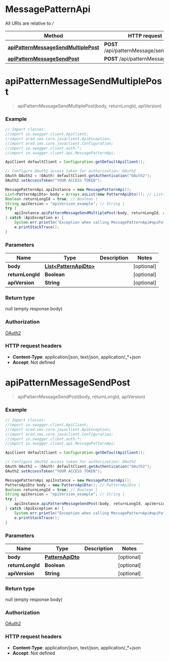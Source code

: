 # MessagePatternApi

All URIs are relative to */*

Method | HTTP request | Description
------------- | ------------- | -------------
[**apiPatternMessageSendMultiplePost**](MessagePatternApi.md#apiPatternMessageSendMultiplePost) | **POST** /api/patternMessage/sendMultiple | 
[**apiPatternMessageSendPost**](MessagePatternApi.md#apiPatternMessageSendPost) | **POST** /api/patternMessage/send | 

<a name="apiPatternMessageSendMultiplePost"></a>
# **apiPatternMessageSendMultiplePost**
> apiPatternMessageSendMultiplePost(body, returnLongId, apiVersion)



### Example
```java
// Import classes:
//import io.swagger.client.ApiClient;
//import arad.sms.core.javaclient.ApiException;
//import arad.sms.core.javaclient.Configuration;
//import io.swagger.client.auth.*;
//import io.swagger.client.api.MessagePatternApi;

ApiClient defaultClient = Configuration.getDefaultApiClient();

// Configure OAuth2 access token for authorization: OAuth2
OAuth OAuth2 = (OAuth) defaultClient.getAuthentication("OAuth2");
OAuth2.setAccessToken("YOUR ACCESS TOKEN");

MessagePatternApi apiInstance = new MessagePatternApi();
List<PatternApiDto> body = Arrays.asList(new PatternApiDto()); // List<PatternApiDto> | 
Boolean returnLongId = true; // Boolean | 
String apiVersion = "apiVersion_example"; // String | 
try {
    apiInstance.apiPatternMessageSendMultiplePost(body, returnLongId, apiVersion);
} catch (ApiException e) {
    System.err.println("Exception when calling MessagePatternApi#apiPatternMessageSendMultiplePost");
    e.printStackTrace();
}
```

### Parameters

Name | Type | Description  | Notes
------------- | ------------- | ------------- | -------------
 **body** | [**List&lt;PatternApiDto&gt;**](PatternApiDto.md)|  | [optional]
 **returnLongId** | **Boolean**|  | [optional]
 **apiVersion** | **String**|  | [optional]

### Return type

null (empty response body)

### Authorization

[OAuth2](../README.md#OAuth2)

### HTTP request headers

 - **Content-Type**: application/json, text/json, application/_*+json
 - **Accept**: Not defined

<a name="apiPatternMessageSendPost"></a>
# **apiPatternMessageSendPost**
> apiPatternMessageSendPost(body, returnLongId, apiVersion)



### Example
```java
// Import classes:
//import io.swagger.client.ApiClient;
//import arad.sms.core.javaclient.ApiException;
//import arad.sms.core.javaclient.Configuration;
//import io.swagger.client.auth.*;
//import io.swagger.client.api.MessagePatternApi;

ApiClient defaultClient = Configuration.getDefaultApiClient();

// Configure OAuth2 access token for authorization: OAuth2
OAuth OAuth2 = (OAuth) defaultClient.getAuthentication("OAuth2");
OAuth2.setAccessToken("YOUR ACCESS TOKEN");

MessagePatternApi apiInstance = new MessagePatternApi();
PatternApiDto body = new PatternApiDto(); // PatternApiDto | 
Boolean returnLongId = true; // Boolean | 
String apiVersion = "apiVersion_example"; // String | 
try {
    apiInstance.apiPatternMessageSendPost(body, returnLongId, apiVersion);
} catch (ApiException e) {
    System.err.println("Exception when calling MessagePatternApi#apiPatternMessageSendPost");
    e.printStackTrace();
}
```

### Parameters

Name | Type | Description  | Notes
------------- | ------------- | ------------- | -------------
 **body** | [**PatternApiDto**](PatternApiDto.md)|  | [optional]
 **returnLongId** | **Boolean**|  | [optional]
 **apiVersion** | **String**|  | [optional]

### Return type

null (empty response body)

### Authorization

[OAuth2](../README.md#OAuth2)

### HTTP request headers

 - **Content-Type**: application/json, text/json, application/_*+json
 - **Accept**: Not defined

